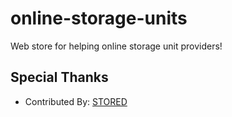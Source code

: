 # online-storage-units
Web store for helping online storage unit providers!



## Special Thanks
- Contributed By: [STORED](https://www.bystored.com/)
